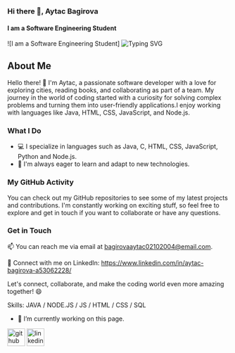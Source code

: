 ### Hi there 👋, Aytac Bagirova
#### I am a Software Engineering Student
![I am a Software Engineering Student]
![Typing SVG](https://readme-typing-svg.herokuapp.com?color=%CC00FF&lines=Welcome+to+My+GitHub+Page;+Click+image+to+join+our+server)
## About Me

Hello there! 👋 I'm Aytac, a passionate software developer with a love for exploring cities, reading books, and collaborating as part of a team. My journey in the world of coding started with a curiosity for solving complex problems and turning them into user-friendly applications.I enjoy working with languages like Java, HTML, CSS, JavaScript, and Node.js.

### What I Do

- 💻 I specialize in languages such as Java, C, HTML, CSS, JavaScript, Python and Node.js.
- 🚀 I'm always eager to learn and adapt to new technologies.

### My GitHub Activity

You can check out my GitHub repositories to see some of my latest projects and contributions. I'm constantly working on exciting stuff, so feel free to explore and get in touch if you want to collaborate or have any questions.

### Get in Touch

📫 You can reach me via email at bagirovaaytac02102004@email.com.

🔗 Connect with me on LinkedIn: https://www.linkedin.com/in/aytac-bagirova-a53062228/

Let's connect, collaborate, and make the coding world even more amazing together! 😄

Skills: JAVA / NODE.JS / JS / HTML / CSS / SQL

- 🔭 I’m currently working on this page. 


[<img src='https://cdn.jsdelivr.net/npm/simple-icons@3.0.1/icons/github.svg' alt='github' height='40'>](https://github.com/https://github.com/AytacBagirova)  [<img src='https://cdn.jsdelivr.net/npm/simple-icons@3.0.1/icons/linkedin.svg' alt='linkedin' height='40'>](https://www.linkedin.com/in/https://www.linkedin.com/in/aytac-bagirova-a53062228//)  

